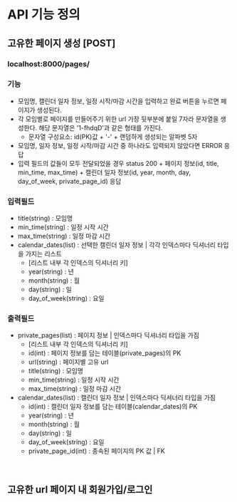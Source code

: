 # **API 기능 정의**

## **고유한 페이지 생성 [POST]**

### localhost:8000/pages/

### **기능**

- 모임명, 캘린더 일자 정보, 일정 시작/마감 시간을 입력하고 완료 버튼을 누르면 페이지가 생성된다.
- 각 모임별로 페이지를 만들어주기 위한 url 가장 뒷부분에 붙일 7자라 문자열을 생성한다. 해당 문자열은 '1-fhdqD'과 같은 형태를 가진다.
  - 문자열 구성요소: id(PK)값 + '-' + 랜덤하게 생성되는 알파벳 5자
- 모임명, 일자 정보, 일정 시작/마감 시간 중 하나라도 입력되지 않았다면 ERROR 응답
- 입력 필드의 값들이 모두 전달되었을 경우 status 200 + 페이지 정보(id, title, min_time, max_time) + 캘린더 일자 정보(id, year, month, day, day_of_week, private_page_id) 응답

### **입력필드**

- title(string) : 모임명
- min_time(string) : 일정 시작 시간
- max_time(string) : 일정 마감 시간
- calendar_dates(list) : 선택한 캘린더 일자 정보 | 각각 인덱스마다 딕셔너리 타입을 가지는 리스트
  - [리스트 내부 각 인덱스의 딕셔너리 키]
  - year(string) : 년
  - month(string) : 월
  - day(string) : 일
  - day_of_week(string) : 요일

### **출력필드**

- private_pages(list) : 페이지 정보 | 인덱스마다 딕셔너리 타입을 가짐
  - [리스트 내부 각 인덱스의 딕셔너리 키]
  - id(int) : 페이지 정보를 담는 테이블(private_pages)의 PK
  - url(string) : 페이지별 고유 url
  - title(string) : 모임명
  - min_time(string) : 일정 시작 시간
  - max_time(string) : 일정 마감 시간
- calendar_dates(list) : 캘린더 일자 정보 | 인덱스마다 딕셔너리 타입을 가짐
  - id(int) : 캘린더 일자 정보를 담는 테이블(calendar_dates)의 PK
  - year(string) : 년
  - month(string) : 월
  - day(string) : 일
  - day_of_week(string) : 요일
  - private_page_id(int) : 종속된 페이지의 PK 값 | FK

<br>

## **고유한 url 페이지 내 회원가입/로그인**
